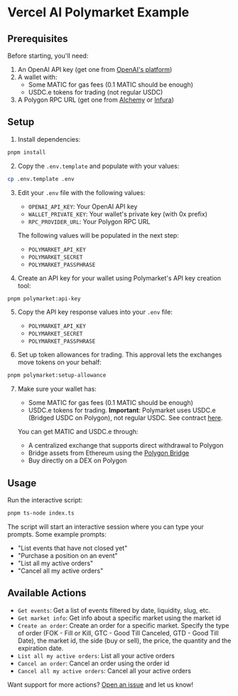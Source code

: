 # Vercel AI Polymarket Example

## Prerequisites

Before starting, you'll need:
1. An OpenAI API key (get one from [OpenAI's platform](https://platform.openai.com))
2. A wallet with:
   - Some MATIC for gas fees (0.1 MATIC should be enough)
   - USDC.e tokens for trading (not regular USDC)
3. A Polygon RPC URL (get one from [Alchemy](https://www.alchemy.com) or [Infura](https://www.infura.io))

## Setup

1. Install dependencies:
```bash
pnpm install
```

2. Copy the `.env.template` and populate with your values:
```bash
cp .env.template .env
```

3. Edit your `.env` file with the following values:
   - `OPENAI_API_KEY`: Your OpenAI API key
   - `WALLET_PRIVATE_KEY`: Your wallet's private key (with 0x prefix)
   - `RPC_PROVIDER_URL`: Your Polygon RPC URL

   The following values will be populated in the next step:
   - `POLYMARKET_API_KEY`
   - `POLYMARKET_SECRET`
   - `POLYMARKET_PASSPHRASE`

4. Create an API key for your wallet using Polymarket's API key creation tool:
```bash
pnpm polymarket:api-key
```

5. Copy the API key response values into your `.env` file:
   - `POLYMARKET_API_KEY`
   - `POLYMARKET_SECRET`
   - `POLYMARKET_PASSPHRASE`

6. Set up token allowances for trading. This approval lets the exchanges move tokens on your behalf:
```bash
pnpm polymarket:setup-allowance
```

7. Make sure your wallet has:
   - Some MATIC for gas fees (0.1 MATIC should be enough)
   - USDC.e tokens for trading. **Important**: Polymarket uses USDC.e (Bridged USDC on Polygon), not regular USDC. See contract [here](https://polygonscan.com/address/0x2791Bca1f2de4661ED88A30C99A7a9449Aa84174).

   You can get MATIC and USDC.e through:
   - A centralized exchange that supports direct withdrawal to Polygon
   - Bridge assets from Ethereum using the [Polygon Bridge](https://wallet.polygon.technology/bridge)
   - Buy directly on a DEX on Polygon

## Usage

Run the interactive script:
```bash
pnpm ts-node index.ts
```

The script will start an interactive session where you can type your prompts. Some example prompts:
* "List events that have not closed yet"
* "Purchase a position on an event"
* "List all my active orders"
* "Cancel all my active orders"

## Available Actions

- `Get events`: Get a list of events filtered by date, liquidity, slug, etc.
- `Get market info`: Get info about a specific market using the market id
- `Create an order`: Create an order for a specific market. Specify the type of order (FOK - Fill or Kill, GTC - Good Till Canceled, GTD - Good Till Date), the market id, the side (buy or sell), the price, the quantity and the expiration date.
- `List all my active orders`: List all your active orders
- `Cancel an order`: Cancel an order using the order id
- `Cancel all my active orders`: Cancel all your active orders

Want support for more actions? [Open an issue](https://github.com/frog-sdk/frog-sdk/issues) and let us know!
